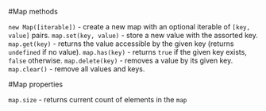 #Map methods

`new Map([iterable])` - create a new map with an optional iterable of `[key, value]` pairs.
`map.set(key, value)` - store a new value with the assorted key.
`map.get(key)` - returns the value accessible by the given key (returns `undefined` if no value).
`map.has(key)` - returns `true` if the given key exists, `false` otherwise.
`map.delete(key)` - removes a value by its given key.
`map.clear()` - remove all values and keys.

#Map properties

`map.size` - returns current count of elements in the `map`

